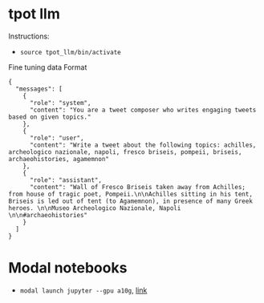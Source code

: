# tpot llm

Instructions:

- `source tpot_llm/bin/activate`

Fine tuning data Format

```
{
  "messages": [
    {
      "role": "system",
      "content": "You are a tweet composer who writes engaging tweets based on given topics."
    },
    {
      "role": "user",
      "content": "Write a tweet about the following topics: achilles, archeologico nazionale, napoli, fresco briseis, pompeii, briseis, archaeohistories, agamemnon"
    },
    {
      "role": "assistant",
      "content": "Wall of Fresco Briseis taken away from Achilles; from house of tragic poet, Pompeii.\n\nAchilles sitting in his tent, Briseis is led out of tent (to Agamemnon), in presence of many Greek heroes. \n\nMuseo Archeologico Nazionale, Napoli \n\n#archaeohistories"
    }
  ]
}
```

# Modal notebooks

- `modal launch jupyter --gpu a10g`, [link](https://modal.com/docs/reference/cli/launch#modal-launch-jupyter)
